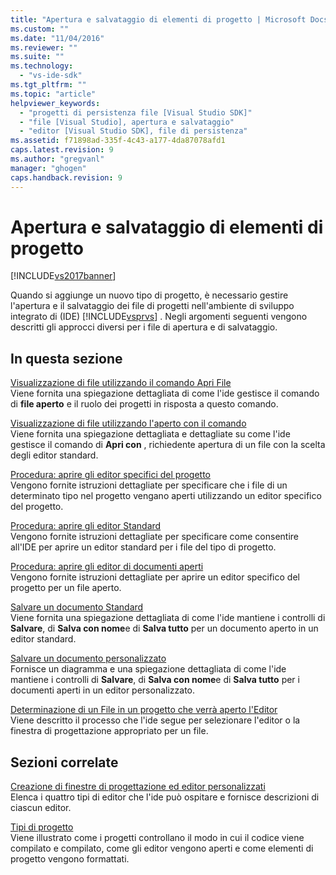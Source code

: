 ```yaml
---
title: "Apertura e salvataggio di elementi di progetto | Microsoft Docs"
ms.custom: ""
ms.date: "11/04/2016"
ms.reviewer: ""
ms.suite: ""
ms.technology: 
  - "vs-ide-sdk"
ms.tgt_pltfrm: ""
ms.topic: "article"
helpviewer_keywords: 
  - "progetti di persistenza file [Visual Studio SDK]"
  - "file [Visual Studio], apertura e salvataggio"
  - "editor [Visual Studio SDK], file di persistenza"
ms.assetid: f71898ad-335f-4c43-a177-4da87078afd1
caps.latest.revision: 9
ms.author: "gregvanl"
manager: "ghogen"
caps.handback.revision: 9
---
```

# Apertura e salvataggio di elementi di progetto
[!INCLUDE[vs2017banner](../../code-quality/includes/vs2017banner.md)]

Quando si aggiunge un nuovo tipo di progetto, è necessario gestire l'apertura e il salvataggio dei file di progetti nell'ambiente di sviluppo integrato di \(IDE\) [!INCLUDE[vsprvs](../../code-quality/includes/vsprvs_md.md)] .  Negli argomenti seguenti vengono descritti gli approcci diversi per i file di apertura e di salvataggio.  
  
## In questa sezione  
 [Visualizzazione di file utilizzando il comando Apri File](../../extensibility/internals/displaying-files-by-using-the-open-file-command.md)  
 Viene fornita una spiegazione dettagliata di come l'ide gestisce il comando di **file aperto** e il ruolo dei progetti in risposta a questo comando.  
  
 [Visualizzazione di file utilizzando l'aperto con il comando](../../extensibility/internals/displaying-files-by-using-the-open-with-command.md)  
 Viene fornita una spiegazione dettagliata e dettagliate su come l'ide gestisce il comando di **Apri con** , richiedente apertura di un file con la scelta degli editor standard.  
  
 [Procedura: aprire gli editor specifici del progetto](../../extensibility/how-to-open-project-specific-editors.md)  
 Vengono fornite istruzioni dettagliate per specificare che i file di un determinato tipo nel progetto vengano aperti utilizzando un editor specifico del progetto.  
  
 [Procedura: aprire gli editor Standard](../../extensibility/how-to-open-standard-editors.md)  
 Vengono fornite istruzioni dettagliate per specificare come consentire all'IDE per aprire un editor standard per i file del tipo di progetto.  
  
 [Procedura: aprire gli editor di documenti aperti](../../extensibility/how-to-open-editors-for-open-documents.md)  
 Vengono fornite istruzioni dettagliate per aprire un editor specifico del progetto per un file aperto.  
  
 [Salvare un documento Standard](../../extensibility/internals/saving-a-standard-document.md)  
 Viene fornita una spiegazione dettagliata di come l'ide mantiene i controlli di **Salvare**, di **Salva con nome**e di **Salva tutto** per un documento aperto in un editor standard.  
  
 [Salvare un documento personalizzato](../../extensibility/internals/saving-a-custom-document.md)  
 Fornisce un diagramma e una spiegazione dettagliata di come l'ide mantiene i controlli di **Salvare**, di **Salva con nome**e di **Salva tutto** per i documenti aperti in un editor personalizzato.  
  
 [Determinazione di un File in un progetto che verrà aperto l'Editor](../../extensibility/internals/determining-which-editor-opens-a-file-in-a-project.md)  
 Viene descritto il processo che l'ide segue per selezionare l'editor o la finestra di progettazione appropriato per un file.  
  
## Sezioni correlate  
 [Creazione di finestre di progettazione ed editor personalizzati](../../extensibility/creating-custom-editors-and-designers.md)  
 Elenca i quattro tipi di editor che l'ide può ospitare e fornisce descrizioni di ciascun editor.  
  
 [Tipi di progetto](../../extensibility/internals/project-types.md)  
 Viene illustrato come i progetti controllano il modo in cui il codice viene compilato e compilato, come gli editor vengono aperti e come elementi di progetto vengono formattati.